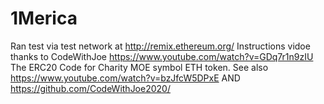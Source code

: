 # 1Merica
Ran test via test network at http://remix.ethereum.org/ 
Instructions vidoe thanks to CodeWithJoe https://www.youtube.com/watch?v=GDq7r1n9zIU 
The ERC20 Code for Charity MOE symbol ETH token. 
See also https://www.youtube.com/watch?v=bzJfcW5DPxE 
AND  https://github.com/CodeWithJoe2020/ 
